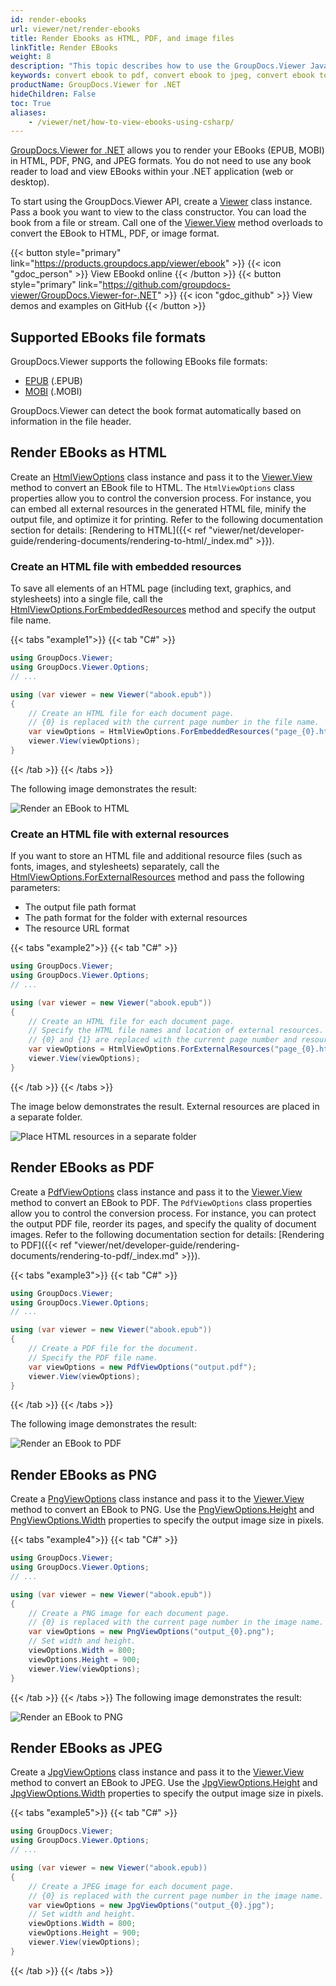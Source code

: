 ```yaml
---
id: render-ebooks
url: viewer/net/render-ebooks
title: Render Ebooks as HTML, PDF, and image files
linkTitle: Render EBooks
weight: 8
description: "This topic describes how to use the GroupDocs.Viewer Java API to convert EBooks to HTML, PDF, PNG, and JPEG formats."
keywords: convert ebook to pdf, convert ebook to jpeg, convert ebook to pdf, convert ebook to jpg, convert ebook to png
productName: GroupDocs.Viewer for .NET
hideChildren: False
toc: True
aliases:
    - /viewer/net/how-to-view-ebooks-using-csharp/
---
```

[GroupDocs.Viewer for .NET](https://products.groupdocs.com/viewer/net) allows you to render your EBooks (EPUB, MOBI) in HTML, PDF, PNG, and JPEG formats. You do not need to use any book reader to load and view EBooks within your .NET application (web or desktop). 

To start using the GroupDocs.Viewer API, create a [Viewer](https://reference.groupdocs.com/viewer/net/groupdocs.viewer/viewer) class instance. Pass a book you want to view to the class constructor. You can load the book from a file or stream. Call one of the [Viewer.View](https://reference.groupdocs.com/viewer/net/groupdocs.viewer/viewer/methods/view/index) method overloads to convert the EBook to HTML, PDF, or image format.

{{< button style="primary" link="https://products.groupdocs.app/viewer/ebook" >}} {{< icon "gdoc_person" >}} View EBookd online {{< /button >}} {{< button style="primary" link="https://github.com/groupdocs-viewer/GroupDocs.Viewer-for-.NET" >}} {{< icon "gdoc_github" >}} View demos and examples on GitHub {{< /button >}}

## Supported EBooks file formats

GroupDocs.Viewer supports the following EBooks file formats:

* [EPUB](https://docs.fileformat.com/ebook/epub/) (.EPUB)
* [MOBI](https://docs.fileformat.com/ebook/mobi/) (.MOBI)

GroupDocs.Viewer can detect the book format automatically based on information in the file header.

## Render EBooks as HTML

Create an [HtmlViewOptions](https://reference.groupdocs.com/viewer/net/groupdocs.viewer.options/htmlviewoptions) class instance and pass it to the [Viewer.View](https://reference.groupdocs.com/viewer/net/groupdocs.viewer/viewer/methods/view/index) method to convert an EBook file to HTML. The `HtmlViewOptions` class properties allow you to control the conversion process. For instance, you can embed all external resources in the generated HTML file, minify the output file, and optimize it for printing. Refer to the following documentation section for details: [Rendering to HTML]({{< ref "viewer/net/developer-guide/rendering-documents/rendering-to-html/_index.md" >}}). 

### Create an HTML file with embedded resources

To save all elements of an HTML page (including text, graphics, and stylesheets) into a single file, call the [HtmlViewOptions.ForEmbeddedResources](https://reference.groupdocs.com/viewer/net/groupdocs.viewer.options/htmlviewoptions/methods/forembeddedresources/index) method and specify the output file name.

{{< tabs "example1">}}
{{< tab "C#" >}}
```csharp
using GroupDocs.Viewer;
using GroupDocs.Viewer.Options;
// ...

using (var viewer = new Viewer("abook.epub"))
{
    // Create an HTML file for each document page.
    // {0} is replaced with the current page number in the file name.
    var viewOptions = HtmlViewOptions.ForEmbeddedResources("page_{0}.html");
    viewer.View(viewOptions);
}
```
{{< /tab >}}
{{< /tabs >}}

The following image demonstrates the result:

![Render an EBook to HTML](/viewer/net/images/rendering-basics/render-ebooks/render-to-html-embedded-resources.png)

### Create an HTML file with external resources

If you want to store an HTML file and additional resource files (such as fonts, images, and stylesheets) separately, call the [HtmlViewOptions.ForExternalResources](https://reference.groupdocs.com/viewer/net/groupdocs.viewer.options/htmlviewoptions/methods/forexternalresources/index) method and pass the following parameters:

  * The output file path format
  * The path format for the folder with external resources
  * The resource URL format

{{< tabs "example2">}}
{{< tab "C#" >}}
```csharp
using GroupDocs.Viewer;
using GroupDocs.Viewer.Options;
// ...

using (var viewer = new Viewer("abook.epub"))
{
    // Create an HTML file for each document page.
    // Specify the HTML file names and location of external resources.
    // {0} and {1} are replaced with the current page number and resource name, respectively.
    var viewOptions = HtmlViewOptions.ForExternalResources("page_{0}.html", "page_{0}/resource_{0}_{1}", "page_{0}/resource_{0}_{1}");
    viewer.View(viewOptions);
}
```
{{< /tab >}}
{{< /tabs >}}

The image below demonstrates the result. External resources are placed in a separate folder.

![Place HTML resources in a separate folder](/viewer/net/images/rendering-basics/render-ebooks/render-to-html-external-resources.png)

## Render EBooks as PDF

Create a [PdfViewOptions](https://reference.groupdocs.com/viewer/net/groupdocs.viewer.options/pdfviewoptions) class instance and pass it to the [Viewer.View](https://reference.groupdocs.com/viewer/net/groupdocs.viewer/viewer/methods/view/index) method to convert an EBook to PDF. The `PdfViewOptions` class properties allow you to control the conversion process. For instance, you can protect the output PDF file, reorder its pages, and specify the quality of document images. Refer to the following documentation section for details: [Rendering to PDF]({{< ref "viewer/net/developer-guide/rendering-documents/rendering-to-pdf/_index.md" >}}).

{{< tabs "example3">}}
{{< tab "C#" >}}
```csharp
using GroupDocs.Viewer;
using GroupDocs.Viewer.Options;
// ...

using (var viewer = new Viewer("abook.epub"))
{
    // Create a PDF file for the document.
    // Specify the PDF file name.
    var viewOptions = new PdfViewOptions("output.pdf");
    viewer.View(viewOptions);
}
```
{{< /tab >}}
{{< /tabs >}}

The following image demonstrates the result:

![Render an EBook to PDF](/viewer/net/images/rendering-basics/render-ebooks/render-to-pdf.png)

## Render EBooks as PNG

Create a [PngViewOptions](https://reference.groupdocs.com/viewer/net/groupdocs.viewer.options/pngviewoptions) class instance and pass it to the [Viewer.View](https://reference.groupdocs.com/viewer/net/groupdocs.viewer/viewer/methods/view/index) method to convert an EBook to PNG. Use the [PngViewOptions.Height](https://reference.groupdocs.com/viewer/net/groupdocs.viewer.options/pngviewoptions/properties/height) and [PngViewOptions.Width](https://reference.groupdocs.com/viewer/net/groupdocs.viewer.options/pngviewoptions/properties/width) properties to specify the output image size in pixels.

{{< tabs "example4">}}
{{< tab "C#" >}}
```csharp
using GroupDocs.Viewer;
using GroupDocs.Viewer.Options;
// ...

using (var viewer = new Viewer("abook.epub"))
{
    // Create a PNG image for each document page.
    // {0} is replaced with the current page number in the image name.
    var viewOptions = new PngViewOptions("output_{0}.png");
    // Set width and height.
    viewOptions.Width = 800;
    viewOptions.Height = 900;
    viewer.View(viewOptions);
}
```
{{< /tab >}}
{{< /tabs >}}
The following image demonstrates the result:

![Render an EBook to PNG](/viewer/net/images/rendering-basics/render-ebooks/render-to-png-image.png)

## Render EBooks as JPEG

Create a [JpgViewOptions](https://reference.groupdocs.com/viewer/net/groupdocs.viewer.options/jpgviewoptions) class instance and pass it to the [Viewer.View](https://reference.groupdocs.com/viewer/net/groupdocs.viewer/viewer/methods/view/index) method to convert an EBook to JPEG. Use the [JpgViewOptions.Height](https://reference.groupdocs.com/viewer/net/groupdocs.viewer.options/jpgviewoptions/properties/height) and [JpgViewOptions.Width](https://reference.groupdocs.com/viewer/net/groupdocs.viewer.options/jpgviewoptions/properties/width) properties to specify the output image size in pixels.

{{< tabs "example5">}}
{{< tab "C#" >}}
```csharp
using GroupDocs.Viewer;
using GroupDocs.Viewer.Options;
// ...

using (var viewer = new Viewer("abook.epub))
{
    // Create a JPEG image for each document page.
    // {0} is replaced with the current page number in the image name.
    var viewOptions = new JpgViewOptions("output_{0}.jpg");
    // Set width and height.
    viewOptions.Width = 800;
    viewOptions.Height = 900;
    viewer.View(viewOptions);
}
```
{{< /tab >}}
{{< /tabs >}}

